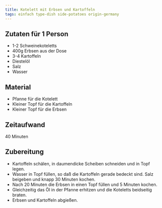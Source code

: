 ```yaml
---
title: Kotelett mit Erbsen und Kartoffeln
tags: einfach type-dish side-potatoes origin-germany
---
```

## Zutaten für 1 Person
* 1-2 Schweinekoteletts
* 400g Erbsen aus der Dose
* 3-4 Kartoffeln
* Diestelöl
* Salz
* Wasser

## Material
* Pfanne für die Kotelett
* Kleiner Topf für die Kartoffeln
* Kleiner Topf für die Erbsen

## Zeitaufwand
40 Minuten

## Zubereitung
* Kartoffeln schälen, in daumendicke Scheiben schneiden und in Topf
  legen.
* Wasser in Topf füllen, so daß die Kartoffeln gerade bedeckt sind. Salz
  beigeben und knapp 30 Minuten kochen.
* Nach 20 Minuten die Erbsen in einen Topf füllen und 5 Minuten kochen.
* Gleichzeitig das Öl in der Pfanne erhitzen und die Koteletts
  beidseitig braten.
* Erbsen und Kartoffeln abgießen.
